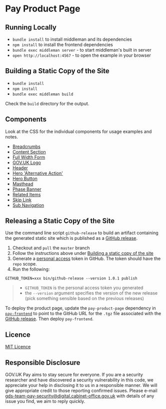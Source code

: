 # Pay Product Page

## Running Locally

- `bundle install` to install middleman and its dependencies
- `npm install` to install the frontend dependencies
- `bundle exec middleman server` - to start middleman's built in server
- `open http://localhost:4567` - to open the example in your browser

## Building a Static Copy of the Site

- `bundle install`
- `npm install`
- `bundle exec middleman build`

Check the `build` directory for the output.

## Components

Look at the CSS for the individual components for usage examples and notes.

- [Breadcrumbs](source/stylesheets/modules/_breadcrumbs.scss)
- [Content Section](source/stylesheets/modules/_content-section.scss)
- [Full Width Form](source/stylesheets/modules/_full-width-form.scss)
- [GOV.UK Logo](source/stylesheets/modules/_govuk-logo.scss)
- [Header](source/stylesheets/modules/_header.scss)
- [Hero 'Alternative Action'](source/stylesheets/modules/_hero-alternative-action.scss)
- [Hero Button](source/stylesheets/modules/_hero-button.scss)
- [Masthead](source/stylesheets/modules/_masthead.scss)
- [Phase Banner](source/stylesheets/modules/_phase-banner.scss)
- [Related Items](source/stylesheets/modules/_related-items.scss)
- [Skip Link](source/stylesheets/modules/_skip-link.scss)
- [Sub Navigation](source/stylesheets/modules/_sub-navigation.scss)

## Releasing a Static Copy of the Site

Use the command line script `github-release` to build an artifact containing the generated static site which is published as a [GitHub release](https://github.com/alphagov/pay-product-page/releases).

1. Checkout and `pull` the `master` branch
2. Follow the instructions above under [Building a static copy of the site](#building-a-static-copy-of-the-site)
3. Generate a [personal access](https://github.com/settings/tokens) token in GitHub. The token should have the `repo` scope.
4. Run the following:

```GITHUB_TOKEN=xxx bin/github-release --version 1.0.1 publish```

>- `GITHUB_TOKEN` is the personal access token you generated
>- the `--version` argument specifies the version of the new release (pick something sensible based on the previous releases)

To deploy the product page, update the `pay-product-page` dependency in [`pay-frontend`](https://github.com/alphagov/pay-frontend/blob/master/package.json) to point to the GitHub URL for the `.tgz` file associated with the [GitHub release](https://github.com/alphagov/pay-product-page/releases). Then deploy `pay-frontend`.

## Licence

[MIT Licence](LICENCE)

## Responsible Disclosure

GOV.UK Pay aims to stay secure for everyone. If you are a security researcher and have discovered a security vulnerability in this code, we appreciate your help in disclosing it to us in a responsible manner. We will give appropriate credit to those reporting confirmed issues. Please e-mail gds-team-pay-security@digital.cabinet-office.gov.uk with details of any issue you find, we aim to reply quickly.
